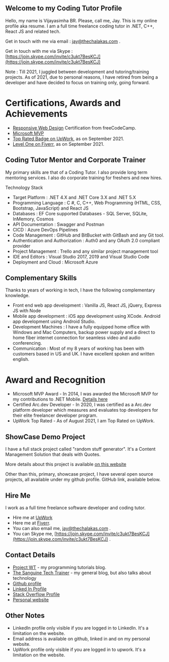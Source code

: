 ## Welcome to my Coding Tutor Profile

Hello, my name is Vijayasimha BR. Please, call me, Jay. This is my online profile aka resume. I am a full time freelance coding tutor in .NET, C++, React JS and related tech.

Get in touch with me via email : jay@thechalakas.com .

Get in touch with me via Skype : [https://join.skype.com/invite/c3ukt7BesKCJ](https://join.skype.com/invite/c3ukt7BesKCJ)

Note : Till 2021, I juggled between development and tutoring/training projects. As of 2021, due to personal reasons, I have retired from being a developer and have decided to focus on training only, going forward.

# Certifications, Awards and Achievements

* [Responsive Web Design](https://www.freecodecamp.org/certification/jay_tutor/responsive-web-design) Certification from freeCodeCamp.
* [Microsoft MVP](https://mvp.microsoft.com/en-us/PublicProfile/5000415)
* [Top Rated Badge on UpWork](https://www.upwork.com/fl/vijayasimhabr), as on September 2021.
* [Level One on Fiverr](https://www.fiverr.com/jay_codeguy), as on September 2021.

## Coding Tutor Mentor and Corporate Trainer

My primary skills are that of a Coding Tutor. I also provide long term mentoring services. I also do corporate training for freshers and new hires.

Technology Stack

* Target Platform : .NET 4.X and .NET Core 3.X and .NET 5.X
* Programming Language : C #, C, C++, Web Programming (HTML, CSS, Bootstrap, JavaScript) and React JS
* Databases : EF Core supported Databases - SQL Server, SQLite, InMemory, Cosmos
* API Documentation : Swagger and Postman
* CICD : Azure DevOps Pipelines
* Code Management : GitHub and BitBucket with GitBash and any Git tool.
* Authentication and Authorization : Auth0 and any OAuth 2.0 compliant provider
* Project Management : Trello and any similar project management tool
* IDE and Editors : Visual Studio 2017, 2019 and Visual Studio Code
* Deployment and Cloud : Microsoft Azure

## Complementary Skills

Thanks to years of working in tech, I have the following complementary knowledge.

* Front end web app development : Vanilla JS, React JS, jQuery, Express JS with Node
* Mobile app development : iOS app development using XCode. Android app development using Android Studio.
* Development Machines : I have a fully equipped home office with Windows and Mac Computers, backup power supply and a direct to home fiber internet connection for seamless video and audio conferencing.
* Communication : Most of my 8 years of working has been with customers based in US and UK. I have excellent spoken and written english.

# Award and Recognition

* Microsoft MVP Award - In 2014, I was awarded the Microsoft MVP for my contributions to .NET Mobile. [Details here](https://mvp.microsoft.com/en-us/PublicProfile/5000415)
* Certified Arc.dev Developer - In 2020, I was certified as a Arc.dev platform developer which measures and evaluates top developers for their elite freelancer developer program.
* UpWork Top Rated - As of August 2021, I am Top Rated on UpWork.

## ShowCase Demo Project

I have a full stack project called "random stuff generator". It's a Content Management Solution that deals with Quotes. 

More details about this project is available [on this website](https://jay-study-nildana.github.io/RandomStuffDocs/)

Other than this, primary, showcase project, I have several open source projects, all available under my github profile. GitHub link, available below.

## Hire Me

I work as a full time freelance software developer and coding tutor. 

* Hire me at [UpWork](https://www.upwork.com/fl/vijayasimhabr)
* Here me at [Fiverr](https://www.fiverr.com/jay_codeguy).  
* You can also email me, jay@thechalakas.com .
* You can Skype me, [https://join.skype.com/invite/c3ukt7BesKCJ](https://join.skype.com/invite/c3ukt7BesKCJ) .

## Contact Details

- [Project WT](https://medium.com/projectwt) - my programming tutorials blog.
- [The Sanguine Tech Trainer](https://medium.com/the-sanguine-tech-trainer) - my general blog, but also talks about technology
- [Github profile](https://github.com/Jay-study-nildana)
- [Linked In Profile](https://www.linkedin.com/in/vijayasimhabr)
- [Stack Overflow Profile](https://stackoverflow.com/story/vijayasimhabr)
- [Personal website](https://stories.thechalakas.com)

## Other Notes

- LinkedIn profile only visible if you are logged in to LinkedIn. It's a limitation on the website.
- Email address is available on github, linked in and on my personal website.
- UpWork profile only visible if you are logged in to upwork. It's a limitation on the website.
